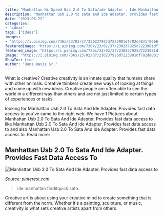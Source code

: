 ```yaml
---
title: "Manhattan Hi Speed Usb 2.0 To Sata/ide Adapter : Ide Manhattan Finditquick Sata"
description: "Manhattan usb 2.0 to sata and ide adapter. provides fast data access to"
date: "2023-03-22"
categories:
- "ideas"
tags: ["ideas"]
images:
- "https://i.pinimg.com/736x/23/02/37/230237925d7223981df782de831f8666--ide-manhattan.jpg"
featuredImage: "https://i.pinimg.com/736x/23/02/37/230237925d7223981df782de831f8666--ide-manhattan.jpg"
featured_image: "https://i.pinimg.com/736x/23/02/37/230237925d7223981df782de831f8666--ide-manhattan.jpg"
image: "https://i.pinimg.com/736x/23/02/37/230237925d7223981df782de831f8666--ide-manhattan.jpg"
ShowToc: true
author: "Dena Davis Sr."
---
```



What is creative?
Creative creativity is an innate quality that humans share with other animals. Creative thinkers create new ways of looking at things and come up with new ideas. Creative people are often able to see the world in a different way than others and are not just limited to certain types of experiences or tasks.

	

		
looking for Manhattan Usb 2.0 To Sata And Ide Adapter. Provides fast data access to you've came to the right web. We have 1 Pictures about Manhattan Usb 2.0 To Sata And Ide Adapter. Provides fast data access to like Manhattan Usb 2.0 To Sata And Ide Adapter. Provides fast data access to and also Manhattan Usb 2.0 To Sata And Ide Adapter. Provides fast data access to. Read more:
		
    
## Manhattan Usb 2.0 To Sata And Ide Adapter. Provides Fast Data Access To

<img loading=lazy src="https://i.pinimg.com/736x/23/02/37/230237925d7223981df782de831f8666--ide-manhattan.jpg" onerror="this.onerror=null;this.src='https://tse2.mm.bing.net/th?id=OIP.Suf_mUJUgtcCukEelUnvQgHaHa&amp;pid=15.1';" alt="Manhattan Usb 2.0 To Sata And Ide Adapter. Provides fast data access to">

_Source: pinterest.com_

>ide manhattan finditquick sata. 

	

Creative art is about using your creative mind to create something that is different from the norm. Whether it's a painting, sculpture, or music, creativity is what sets creative artists apart from others.

